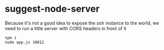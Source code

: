 # suggest-node-server
Because it's not a good idea to expose the solr instance to the world, we need to run a little server with CORS headers in front of it
```
npm i
node app.js 10012
```
